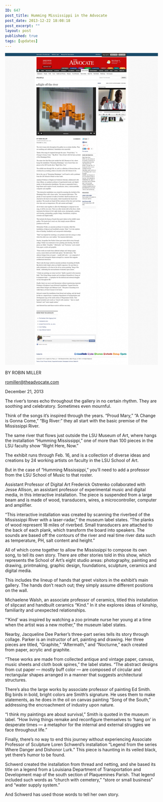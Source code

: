 ```yaml
---
ID: 647
post_title: Humming Mississippi in the Advocate
post_date: 2013-12-22 18:08:18
post_excerpt: ""
layout: post
published: true
tags: [updates]
---
```

<div>

<a href="/uploads/2013/12/hummingMississippiArticle.png"><img class="alignnone size-large wp-image-648" alt="hummingMississippiArticle" src="/uploads/2013/12/hummingMississippiArticle-553x1024.png" width="553" height="1024" /></a>

BY ROBIN MILLER

romiller@theadvocate.com

December 21, 2013

</div>
<div id="zedo-article-div">

The river’s tones echo throughout the gallery in no certain rhythm. They are soothing and celebratory. Sometimes even mournful.

Think of the songs it’s inspired through the years. “Proud Mary,” “A Change is Gonna Come,” “Big River:” they all start with the basic premise of the Mississippi River.

The same river that flows just outside the LSU Museum of Art, where hangs the installation “Humming Mississippi,” one of more than 100 pieces in the LSU faculty show “Right Here, Now.”

The exhibit runs through Feb. 16, and is a collection of diverse ideas and creations by 24 working artists on faculty in the LSU School of Art.

But in the case of “Humming Mississippi,” you’ll need to add a professor from the LSU School of Music to that roster.

Assistant Professor of Digital Art Frederick Ostrenko collaborated with Jesse Allison, an assistant professor of experimental music and digital media, in this interactive installation. The piece is suspended from a large beam and is made of wood, transducers, wires, a microcontroller, computer and amplifier.

“This interactive installation was created by scanning the riverbed of the Mississippi River with a laser-radar,” the museum label states. “The planks of wood represent 18 miles of riverbed. Small transducers are attached to the back of each plank, which transform the board into speakers. The sounds are based off the contours of the river and real time river data such as temperature, PH, salt content and height.”

All of which come together to allow the Mississippi to compose its own song, to tell its own story. There are other stories told in this show, which represents the School of Art’s eight studio areas: photography, painting and drawing, printmaking, graphic design, foundations, sculpture, ceramics and digital media.

This includes the lineup of hands that greet visitors in the exhibit’s main gallery. The hands don’t reach out; they simply assume different positions on the wall.

Michaelene Walsh, an associate professor of ceramics, titled this installation of slipcast and handbuilt ceramics “Kind.” In it she explores ideas of kinship, familiarity and unexpected relationships.

“‘Kind’ was inspired by watching a zoo primate nurse her young at a time when the artist was a new mother,” the museum label states.

Nearby, Jacqueline Dee Parker’s three-part series tells its story through collage. Parker is an instructor of art, painting and drawing. Her three pieces are titled, “Graphite,” “Aftermath,” and “Nocturne,” each created from paper, acrylic and graphite.

“These works are made from collected antique and vintage paper, canvas, music sheets and cloth book spines,” the label states. “The abstract designs from cut paper — mostly buff color — are composed of circular and rectangular shapes arranged in a manner that suggests architectural structures.

There’s also the large works by associate professor of painting Ed Smith. Big birds in bold, bright colors are Smith’s signature. He uses them to make statements, as he does in the oil on canvas painting “Song of the South,” addressing the encroachment of industry upon nature.

“I think my paintings are about survival,” Smith is quoted in the museum label. “How living things remake and reconfigure themselves to ‘hang on’ in desperate times — a metaphor for the internal and external struggles we face throughout life.”

Finally, there’s no way to end this journey without experiencing Associate Professor of Sculpture Loren Schwerd’s installation “Legend from the series Where Danger and Dishonor Lurk.” This piece is haunting in its veiled black, yet there’s humor to be found.

Schwerd created the installation from thread and netting, and she based its title on a legend from a Louisiana Department of Transportation and Development map of the south section of Plaquemines Parish. That legend included such words as “church with cemetery,” “store or small business” and “water supply system.”

And Schwerd has used those words to tell her own story.

</div>
